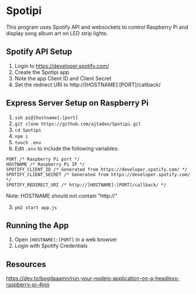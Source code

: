 # Spotipi
This program uses Spotify API and websockets to control Raspberry Pi and display song album art on LED strip lights.
## Spotify API Setup
1. Login to https://developer.spotify.com/
2. Create the Spotipi app
3. Note the app Client ID and Client Secret
4. Set the redirect URI to http://[HOSTNAME]:[PORT]/callback/

## Express Server Setup on Raspberry Pi
1. `ssh pi@[hostname]:[port]`
2. `git clone https://github.com/ajtadeo/Spotipi.git`
2. `cd Spotipi`
3. `npm i`
4. `touch .env`
5. Edit `.env` to include the following variables:
```
PORT /* Raspberry Pi port */
HOSTNAME /* Raspberry Pi IP */
SPOTIFY_CLIENT_ID /* Generated from https://developer.spotify.com/ */
SPOTIFY_CLIENT_SECRET /* Generated from https://developer.spotify.com/ */
SPOTIFY_REDIRECT_URI /* http://[HOSTNAME]:[PORT]/callback/ */
```

Note: HOSTNAME should not contain "http://"

3. `pm2 start app.js`

## Running the App
1. Open `[HOSTNAME]:[PORT]` in a web browser
2. Login with Spotify Credentials

## Resources
https://dev.to/bogdaaamn/run-your-nodejs-application-on-a-headless-raspberry-pi-4jnn
